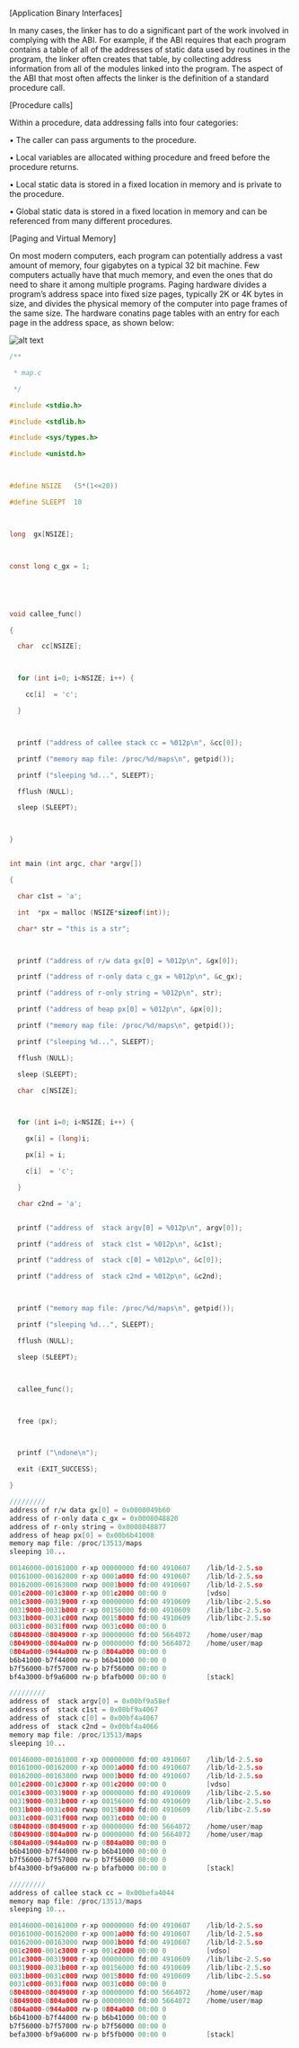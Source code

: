 [Application Binary Interfaces]

In many cases, the linker has to do a significant part of the work involved in complying with the ABI. For example, if the ABI requires that each program contains a table of all of the addresses of static data used by routines in the program, the linker often creates that table, by collecting address information from all of the modules linked into the program. The aspect of the ABI that most often affects the linker is the definition of a standard procedure call.


[Procedure calls]

Within a procedure, data addressing falls into four categories: 

• The caller can pass arguments to the procedure.

• Local variables are allocated withing procedure and freed before the procedure returns.

• Local static data is stored in a fixed location in memory and is private to the procedure.

• Global static data is stored in a fixed location in memory and can be referenced from many different procedures. 


[Paging and Virtual Memory]

On most modern computers, each program can potentially address a vast amount of memory, four gigabytes on a typical 32 bit machine. Few computers actually have that much memory, and even the ones that do need to share it among multiple programs. Paging hardware divides a program’s address space into fixed size pages, typically 2K or 4K bytes in size, and divides the physical memory of the computer into page frames of the same size. The hardware conatins page tables with an entry for each page in the address space, as shown below:

![alt text](https://github.com/adam-p/markdown-here/raw/master/src/common/images/icon48.png "Logo Title Text 1")








```c
/**

 * map.c

 */

#include <stdio.h>

#include <stdlib.h>

#include <sys/types.h>

#include <unistd.h>



#define NSIZE   (5*(1<<20))

#define SLEEPT  10



long  gx[NSIZE];



const long c_gx = 1;





void callee_func()

{

  char  cc[NSIZE];



  for (int i=0; i<NSIZE; i++) {

    cc[i]  = 'c';

  }



  printf ("address of callee stack cc = %012p\n", &cc[0]);

  printf ("memory map file: /proc/%d/maps\n", getpid());

  printf ("sleeping %d...", SLEEPT);

  fflush (NULL);

  sleep (SLEEPT);



}


int main (int argc, char *argv[])

{

  char c1st = 'a';

  int  *px = malloc (NSIZE*sizeof(int));

  char* str = "this is a str";



  printf ("address of r/w data gx[0] = %012p\n", &gx[0]);

  printf ("address of r-only data c_gx = %012p\n", &c_gx);

  printf ("address of r-only string = %012p\n", str);

  printf ("address of heap px[0] = %012p\n", &px[0]);

  printf ("memory map file: /proc/%d/maps\n", getpid());

  printf ("sleeping %d...", SLEEPT);

  fflush (NULL);

  sleep (SLEEPT);

  char  c[NSIZE];



  for (int i=0; i<NSIZE; i++) {

    gx[i] = (long)i;

    px[i] = i;

    c[i]  = 'c';

  }

  char c2nd = 'a';


  printf ("address of  stack argv[0] = %012p\n", argv[0]);

  printf ("address of  stack c1st = %012p\n", &c1st);

  printf ("address of  stack c[0] = %012p\n", &c[0]);

  printf ("address of  stack c2nd = %012p\n", &c2nd);



  printf ("memory map file: /proc/%d/maps\n", getpid());

  printf ("sleeping %d...", SLEEPT);

  fflush (NULL);

  sleep (SLEEPT);



  callee_func();



  free (px);



  printf ("\ndone\n");

  exit (EXIT_SUCCESS);

}

/////////
address of r/w data gx[0] = 0x0008049b60
address of r-only data c_gx = 0x0008048820
address of r-only string = 0x0008048877
address of heap px[0] = 0x00b6b41008
memory map file: /proc/13513/maps
sleeping 10...

00146000-00161000 r-xp 00000000 fd:00 4910607    /lib/ld-2.5.so
00161000-00162000 r-xp 0001a000 fd:00 4910607    /lib/ld-2.5.so
00162000-00163000 rwxp 0001b000 fd:00 4910607    /lib/ld-2.5.so
001c2000-001c3000 r-xp 001c2000 00:00 0          [vdso]
001c3000-00319000 r-xp 00000000 fd:00 4910609    /lib/libc-2.5.so
00319000-0031b000 r-xp 00156000 fd:00 4910609    /lib/libc-2.5.so
0031b000-0031c000 rwxp 00158000 fd:00 4910609    /lib/libc-2.5.so
0031c000-0031f000 rwxp 0031c000 00:00 0 
08048000-08049000 r-xp 00000000 fd:00 5664072    /home/user/map
08049000-0804a000 rw-p 00000000 fd:00 5664072    /home/user/map
0804a000-0944a000 rw-p 0804a000 00:00 0 
b6b41000-b7f44000 rw-p b6b41000 00:00 0 
b7f56000-b7f57000 rw-p b7f56000 00:00 0 
bf4a3000-bf9a6000 rw-p bfafb000 00:00 0          [stack]

/////////
address of  stack argv[0] = 0x00bf9a58ef
address of  stack c1st = 0x00bf9a4067
address of  stack c[0] = 0x00bf4a4067
address of  stack c2nd = 0x00bf4a4066
memory map file: /proc/13513/maps
sleeping 10...

00146000-00161000 r-xp 00000000 fd:00 4910607    /lib/ld-2.5.so
00161000-00162000 r-xp 0001a000 fd:00 4910607    /lib/ld-2.5.so
00162000-00163000 rwxp 0001b000 fd:00 4910607    /lib/ld-2.5.so
001c2000-001c3000 r-xp 001c2000 00:00 0          [vdso]
001c3000-00319000 r-xp 00000000 fd:00 4910609    /lib/libc-2.5.so
00319000-0031b000 r-xp 00156000 fd:00 4910609    /lib/libc-2.5.so
0031b000-0031c000 rwxp 00158000 fd:00 4910609    /lib/libc-2.5.so
0031c000-0031f000 rwxp 0031c000 00:00 0 
08048000-08049000 r-xp 00000000 fd:00 5664072    /home/user/map
08049000-0804a000 rw-p 00000000 fd:00 5664072    /home/user/map
0804a000-0944a000 rw-p 0804a000 00:00 0 
b6b41000-b7f44000 rw-p b6b41000 00:00 0 
b7f56000-b7f57000 rw-p b7f56000 00:00 0 
bf4a3000-bf9a6000 rw-p bfafb000 00:00 0          [stack]

/////////
address of callee stack cc = 0x00befa4044
memory map file: /proc/13513/maps
sleeping 10...

00146000-00161000 r-xp 00000000 fd:00 4910607    /lib/ld-2.5.so
00161000-00162000 r-xp 0001a000 fd:00 4910607    /lib/ld-2.5.so
00162000-00163000 rwxp 0001b000 fd:00 4910607    /lib/ld-2.5.so
001c2000-001c3000 r-xp 001c2000 00:00 0          [vdso]
001c3000-00319000 r-xp 00000000 fd:00 4910609    /lib/libc-2.5.so
00319000-0031b000 r-xp 00156000 fd:00 4910609    /lib/libc-2.5.so
0031b000-0031c000 rwxp 00158000 fd:00 4910609    /lib/libc-2.5.so
0031c000-0031f000 rwxp 0031c000 00:00 0 
08048000-08049000 r-xp 00000000 fd:00 5664072    /home/user/map
08049000-0804a000 rw-p 00000000 fd:00 5664072    /home/user/map
0804a000-0944a000 rw-p 0804a000 00:00 0 
b6b41000-b7f44000 rw-p b6b41000 00:00 0 
b7f56000-b7f57000 rw-p b7f56000 00:00 0 
befa3000-bf9a6000 rw-p bf5fb000 00:00 0          [stack]






